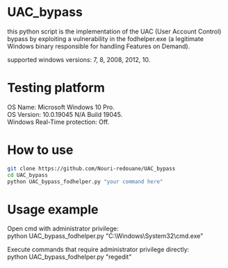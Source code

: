 # UAC_bypass
this python script is the implementation of the UAC (User Account Control) bypass by exploiting a vulnerability in the fodhelper.exe (a legitimate Windows binary responsible for handling Features on Demand).

supported windows versions: 7, 8, 2008, 2012, 10.

# Testing platform 
OS Name: Microsoft Windows 10 Pro.  
OS Version: 10.0.19045 N/A Build 19045.  
Windows Real-Time protection: Off.

# How to use
```bash
git clone https://github.com/Nouri-redouane/UAC_bypass
cd UAC_bypass
python UAC_bypass_fodhelper.py "your command here"
```

# Usage example
Open cmd with administrator privilege:  
python UAC_bypass_fodhelper.py "C:\Windows\System32\cmd.exe"  

Execute commands that require administrator privilege directly:  
python UAC_bypass_fodhelper.py "regedit"  
